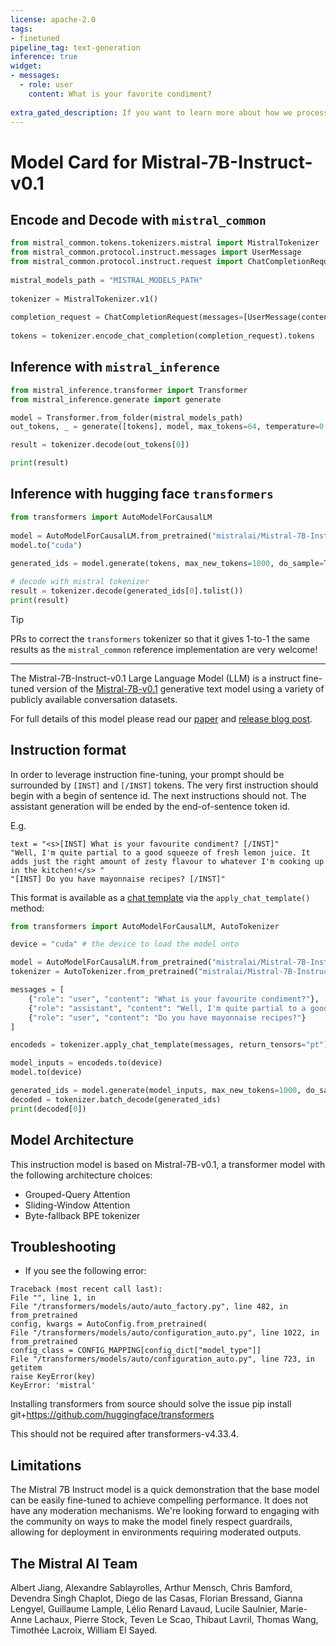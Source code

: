 ```yaml
---
license: apache-2.0
tags:
- finetuned
pipeline_tag: text-generation
inference: true
widget:
- messages:
  - role: user
    content: What is your favorite condiment?
    
extra_gated_description: If you want to learn more about how we process your personal data, please read our <a href="https://mistral.ai/terms/">Privacy Policy</a>.
---
```


# Model Card for Mistral-7B-Instruct-v0.1


## Encode and Decode with `mistral_common`
            
```py
from mistral_common.tokens.tokenizers.mistral import MistralTokenizer
from mistral_common.protocol.instruct.messages import UserMessage
from mistral_common.protocol.instruct.request import ChatCompletionRequest
 
mistral_models_path = "MISTRAL_MODELS_PATH"
 
tokenizer = MistralTokenizer.v1()
 
completion_request = ChatCompletionRequest(messages=[UserMessage(content="Explain Machine Learning to me in a nutshell.")])
 
tokens = tokenizer.encode_chat_completion(completion_request).tokens
```
 
## Inference with `mistral_inference`
 
 ```py
from mistral_inference.transformer import Transformer
from mistral_inference.generate import generate
 
model = Transformer.from_folder(mistral_models_path)
out_tokens, _ = generate([tokens], model, max_tokens=64, temperature=0.0, eos_id=tokenizer.instruct_tokenizer.tokenizer.eos_id)

result = tokenizer.decode(out_tokens[0])

print(result)
```

## Inference with hugging face `transformers`
 
```py
from transformers import AutoModelForCausalLM
 
model = AutoModelForCausalLM.from_pretrained("mistralai/Mistral-7B-Instruct-v0.1")
model.to("cuda")
 
generated_ids = model.generate(tokens, max_new_tokens=1000, do_sample=True)

# decode with mistral tokenizer
result = tokenizer.decode(generated_ids[0].tolist())
print(result)
```

> [!TIP]
> PRs to correct the `transformers` tokenizer so that it gives 1-to-1 the same results as the `mistral_common` reference implementation are very welcome!
            
---

The Mistral-7B-Instruct-v0.1 Large Language Model (LLM) is a instruct fine-tuned version of the [Mistral-7B-v0.1](https://huggingface.co/mistralai/Mistral-7B-v0.1) generative text model using a variety of publicly available conversation datasets.

For full details of this model please read our [paper](https://arxiv.org/abs/2310.06825) and [release blog post](https://mistral.ai/news/announcing-mistral-7b/).

## Instruction format

In order to leverage instruction fine-tuning, your prompt should be surrounded by `[INST]` and `[/INST]` tokens. The very first instruction should begin with a begin of sentence id. The next instructions should not. The assistant generation will be ended by the end-of-sentence token id.

E.g.
```
text = "<s>[INST] What is your favourite condiment? [/INST]"
"Well, I'm quite partial to a good squeeze of fresh lemon juice. It adds just the right amount of zesty flavour to whatever I'm cooking up in the kitchen!</s> "
"[INST] Do you have mayonnaise recipes? [/INST]"
```

This format is available as a [chat template](https://huggingface.co/docs/transformers/main/chat_templating) via the `apply_chat_template()` method:

```python
from transformers import AutoModelForCausalLM, AutoTokenizer

device = "cuda" # the device to load the model onto

model = AutoModelForCausalLM.from_pretrained("mistralai/Mistral-7B-Instruct-v0.1")
tokenizer = AutoTokenizer.from_pretrained("mistralai/Mistral-7B-Instruct-v0.1")

messages = [
    {"role": "user", "content": "What is your favourite condiment?"},
    {"role": "assistant", "content": "Well, I'm quite partial to a good squeeze of fresh lemon juice. It adds just the right amount of zesty flavour to whatever I'm cooking up in the kitchen!"},
    {"role": "user", "content": "Do you have mayonnaise recipes?"}
]

encodeds = tokenizer.apply_chat_template(messages, return_tensors="pt")

model_inputs = encodeds.to(device)
model.to(device)

generated_ids = model.generate(model_inputs, max_new_tokens=1000, do_sample=True)
decoded = tokenizer.batch_decode(generated_ids)
print(decoded[0])
```

## Model Architecture
This instruction model is based on Mistral-7B-v0.1, a transformer model with the following architecture choices:
- Grouped-Query Attention
- Sliding-Window Attention
- Byte-fallback BPE tokenizer

## Troubleshooting
- If you see the following error:
```
Traceback (most recent call last):
File "", line 1, in
File "/transformers/models/auto/auto_factory.py", line 482, in from_pretrained
config, kwargs = AutoConfig.from_pretrained(
File "/transformers/models/auto/configuration_auto.py", line 1022, in from_pretrained
config_class = CONFIG_MAPPING[config_dict["model_type"]]
File "/transformers/models/auto/configuration_auto.py", line 723, in getitem
raise KeyError(key)
KeyError: 'mistral'
```

Installing transformers from source should solve the issue
pip install git+https://github.com/huggingface/transformers

This should not be required after transformers-v4.33.4.

## Limitations

The Mistral 7B Instruct model is a quick demonstration that the base model can be easily fine-tuned to achieve compelling performance. 
It does not have any moderation mechanisms. We're looking forward to engaging with the community on ways to
make the model finely respect guardrails, allowing for deployment in environments requiring moderated outputs.

## The Mistral AI Team

Albert Jiang, Alexandre Sablayrolles, Arthur Mensch, Chris Bamford, Devendra Singh Chaplot, Diego de las Casas, Florian Bressand, Gianna Lengyel, Guillaume Lample, Lélio Renard Lavaud, Lucile Saulnier, Marie-Anne Lachaux, Pierre Stock, Teven Le Scao, Thibaut Lavril, Thomas Wang, Timothée Lacroix, William El Sayed.